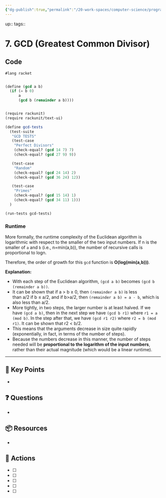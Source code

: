 ```yaml
---
{"dg-publish":true,"permalink":"/20-work-spaces/computer-science/programming/scheme/sicp/detailed/chapter-i/codebox/7-gcd-greatest-common-divisor/"}
---
```




up:: 
tags:: 



# 7. GCD (Greatest Common Divisor)

## Code
```scheme
#lang racket


(define (gcd a b)
  (if (= b 0)
      a
      (gcd b (remainder a b))))


(require rackunit)
(require rackunit/text-ui)

(define gcd-tests
  (test-suite
   "GCD TESTS"
   (test-case
    "Perfect Divisors"
    (check-equal? (gcd 14 7) 7)
    (check-equal? (gcd 27 9) 9))

   (test-case
    "Random"
    (check-equal? (gcd 24 14) 2)
    (check-equal? (gcd 36 24) 12))

   (test-case
    "Primes"
    (check-equal? (gcd 15 14) 1)
    (check-equal? (gcd 34 11) 1)))
  )

(run-tests gcd-tests)
```


### Runtime

More formally, the runtime complexity of the Euclidean algorithm is logarithmic with respect to the smaller of the two input numbers. If n is the smaller of `a` and `b` (i.e., n=min(a,b)), the number of recursive calls is proportional to logn.

Therefore, the order of growth for this `gcd` function is **O(log(min(a,b)))**.

**Explanation:**

- With each step of the Euclidean algorithm, `(gcd a b)` becomes `(gcd b (remainder a b))`.
- It can be shown that if a > b ≥ 0, then `(remainder a b)` is less than a/2 if b ≤ a/2, and if b>a/2, then `(remainder a b) = a - b`, which is also less than a/2.
- More tightly, in two steps, the larger number is at least halved. If we have `(gcd a b)`, then in the next step we have `(gcd b r1)` where `r1 = a (mod b)`. In the step after that, we have `(gcd r1 r2)` where `r2 = b (mod r1)`. It can be shown that r2 < b/2.
- This means that the arguments decrease in size quite rapidly (exponentially, in fact, in terms of the number of steps).
- Because the numbers decrease in this manner, the number of steps needed will be **proportional to the logarithm of the input numbers**, rather than their actual magnitude (which would be a linear runtime).

---



## 🔑 Key Points
- 
## ❓ Questions
- 
## 📦 Resources
- 
## 🎯 Actions
- [ ] 
- [ ] 
- [ ] 
- [ ] 
- [ ] 